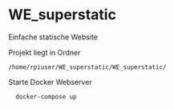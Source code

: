 # WE_superstatic
Einfache statische Website

Projekt liegt in Ordner 
```
/home/rpiuser/WE_superstatic/WE_superstatic/
```
Starte Docker Webserver
```
  docker-compose up
```
